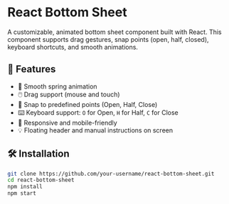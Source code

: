 # React Bottom Sheet

A customizable, animated bottom sheet component built with React. This component supports drag gestures, snap points (open, half, closed), keyboard shortcuts, and smooth animations.

## 🚀 Features

- 🧲 Smooth spring animation
- 🖱️ Drag support (mouse and touch)
- 🔐 Snap to predefined points (Open, Half, Close)
- ⌨️ Keyboard support: `O` for Open, `H` for Half, `C` for Close
- 📱 Responsive and mobile-friendly
- 💡 Floating header and manual instructions on screen

## 🛠️ Installation

```bash
git clone https://github.com/your-username/react-bottom-sheet.git
cd react-bottom-sheet
npm install
npm start

```
